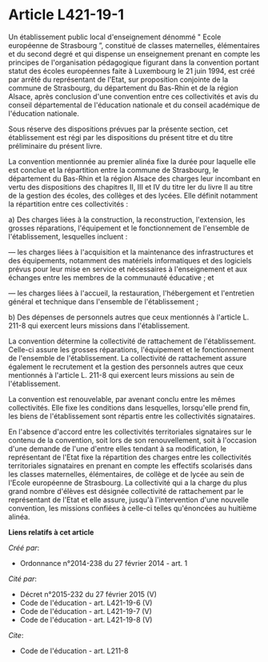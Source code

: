 # Article L421-19-1

Un établissement public local d'enseignement dénommé " Ecole européenne de Strasbourg ”, constitué de classes maternelles,
élémentaires et du second degré et qui dispense un enseignement prenant en compte les principes de l'organisation pédagogique
figurant dans la convention portant statut des écoles européennes faite à Luxembourg le 21 juin 1994, est créé par arrêté du
représentant de l'Etat, sur proposition conjointe de la commune de Strasbourg, du département du Bas-Rhin et de la région
Alsace, après conclusion d'une convention entre ces collectivités et avis du conseil départemental de l'éducation nationale
et du conseil académique de l'éducation nationale. 

Sous réserve des dispositions prévues par la présente section, cet établissement est régi par les dispositions du présent
titre et du titre préliminaire du présent livre. 

La convention mentionnée au premier alinéa fixe la durée pour laquelle elle est conclue et la répartition entre la commune de
Strasbourg, le département du Bas-Rhin et la région Alsace des charges leur incombant en vertu des dispositions des chapitres
II, III et IV du titre Ier du livre II au titre de la gestion des écoles, des collèges et des lycées. Elle définit notamment
la répartition entre ces collectivités : 

a) Des charges liées à la construction, la reconstruction, l'extension, les grosses réparations, l'équipement et le
fonctionnement de l'ensemble de l'établissement, lesquelles incluent : 

― les charges liées à l'acquisition et la maintenance des infrastructures et des équipements, notamment des matériels
informatiques et des logiciels prévus pour leur mise en service et nécessaires à l'enseignement et aux échanges entre les
membres de la communauté éducative ; et 

― les charges liées à l'accueil, la restauration, l'hébergement et l'entretien général et technique dans l'ensemble de
l'établissement ; 

b) Des dépenses de personnels autres que ceux mentionnés à l'article L. 211-8 qui exercent leurs missions dans
l'établissement. 

La convention détermine la collectivité de rattachement de l'établissement. Celle-ci assure les grosses réparations,
l'équipement et le fonctionnement de l'ensemble de l'établissement. La collectivité de rattachement assure également le
recrutement et la gestion des personnels autres que ceux mentionnés à l'article L. 211-8 qui exercent leurs missions au sein
de l'établissement. 

La convention est renouvelable, par avenant conclu entre les mêmes collectivités. Elle fixe les conditions dans lesquelles,
lorsqu'elle prend fin, les biens de l'établissement sont répartis entre les collectivités signataires. 

En l'absence d'accord entre les collectivités territoriales signataires sur le contenu de la convention, soit lors de son
renouvellement, soit à l'occasion d'une demande de l'une d'entre elles tendant à sa modification, le représentant de l'Etat
fixe la répartition des charges entre les collectivités territoriales signataires en prenant en compte les effectifs
scolarisés dans les classes maternelles, élémentaires, de collège et de lycée au sein de l'Ecole européenne de Strasbourg. La
collectivité qui a la charge du plus grand nombre d'élèves est désignée collectivité de rattachement par le représentant de
l'Etat et elle assure, jusqu'à l'intervention d'une nouvelle convention, les missions confiées à celle-ci telles qu'énoncées
au huitième alinéa.

**Liens relatifs à cet article**

_Créé par_:

  - Ordonnance n°2014-238 du 27 février 2014 - art. 1

_Cité par_:

  - Décret n°2015-232 du 27 février 2015 (V)
  - Code de l'éducation - art. L421-19-6 (V)
  - Code de l'éducation - art. L421-19-7 (V)
  - Code de l'éducation - art. L421-19-8 (V)

_Cite_:

  - Code de l'éducation - art. L211-8
